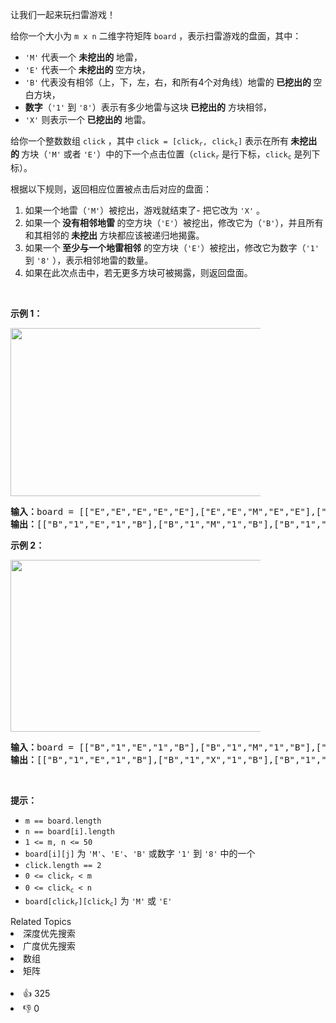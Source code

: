 <p>让我们一起来玩扫雷游戏！</p>

<p>给你一个大小为 <code>m x n</code> 二维字符矩阵&nbsp;<code>board</code> ，表示扫雷游戏的盘面，其中：</p>

<ul> 
 <li><code>'M'</code>&nbsp;代表一个 <strong>未挖出的</strong> 地雷，</li> 
 <li><code>'E'</code>&nbsp;代表一个<strong> 未挖出的 </strong>空方块，</li> 
 <li><code>'B'</code><strong>&nbsp;</strong>代表没有相邻（上，下，左，右，和所有4个对角线）地雷的<strong> 已挖出的 </strong>空白方块，</li> 
 <li><strong>数字</strong>（<code>'1'</code> 到 <code>'8'</code>）表示有多少地雷与这块<strong> 已挖出的</strong> 方块相邻，</li> 
 <li><code>'X'</code>&nbsp;则表示一个<strong> 已挖出的</strong> 地雷。</li> 
</ul>

<p>给你一个整数数组 <code>click</code> ，其中 <code>click = [click<sub>r</sub>, click<sub>c</sub>]</code> 表示在所有<strong> 未挖出的 </strong>方块（<code>'M'</code> 或者 <code>'E'</code>）中的下一个点击位置（<code>click<sub>r</sub></code> 是行下标，<code>click<sub>c</sub></code> 是列下标）。</p>

<p>根据以下规则，返回相应位置被点击后对应的盘面：</p>

<ol> 
 <li>如果一个地雷（<code>'M'</code>）被挖出，游戏就结束了- 把它改为&nbsp;<code>'X'</code> 。</li> 
 <li>如果一个<strong> 没有相邻地雷 </strong>的空方块（<code>'E'</code>）被挖出，修改它为（<code>'B'</code>），并且所有和其相邻的<strong> 未挖出 </strong>方块都应该被递归地揭露。</li> 
 <li>如果一个<strong> 至少与一个地雷相邻</strong> 的空方块（<code>'E'</code>）被挖出，修改它为数字（<code>'1'</code> 到 <code>'8'</code> ），表示相邻地雷的数量。</li> 
 <li>如果在此次点击中，若无更多方块可被揭露，则返回盘面。</li> 
</ol>

<p>&nbsp;</p>

<p><strong>示例 1：</strong></p> 
<img src="https://assets.leetcode.com/uploads/2018/10/12/minesweeper_example_1.png" style="width: 500px; max-width: 400px; height: 269px;" /> 
<pre>
<strong>输入：</strong>board = [["E","E","E","E","E"],["E","E","M","E","E"],["E","E","E","E","E"],["E","E","E","E","E"]], click = [3,0]
<strong>输出：</strong>[["B","1","E","1","B"],["B","1","M","1","B"],["B","1","1","1","B"],["B","B","B","B","B"]]
</pre>

<p><strong>示例 2：</strong></p> 
<img src="https://assets.leetcode.com/uploads/2018/10/12/minesweeper_example_2.png" style="width: 500px; max-width: 400px; height: 275px;" /> 
<pre>
<strong>输入：</strong>board = [["B","1","E","1","B"],["B","1","M","1","B"],["B","1","1","1","B"],["B","B","B","B","B"]], click = [1,2]
<strong>输出：</strong>[["B","1","E","1","B"],["B","1","X","1","B"],["B","1","1","1","B"],["B","B","B","B","B"]]
</pre>

<p>&nbsp;</p>

<p><strong>提示：</strong></p>

<ul> 
 <li><code>m == board.length</code></li> 
 <li><code>n == board[i].length</code></li> 
 <li><code>1 &lt;= m, n &lt;= 50</code></li> 
 <li><code>board[i][j]</code> 为 <code>'M'</code>、<code>'E'</code>、<code>'B'</code> 或数字 <code>'1'</code> 到 <code>'8'</code> 中的一个</li> 
 <li><code>click.length == 2</code></li> 
 <li><code>0 &lt;= click<sub>r</sub> &lt; m</code></li> 
 <li><code>0 &lt;= click<sub>c</sub> &lt; n</code></li> 
 <li><code>board[click<sub>r</sub>][click<sub>c</sub>]</code> 为 <code>'M'</code> 或 <code>'E'</code></li> 
</ul>

<div><div>Related Topics</div><div><li>深度优先搜索</li><li>广度优先搜索</li><li>数组</li><li>矩阵</li></div></div><br><div><li>👍 325</li><li>👎 0</li></div>